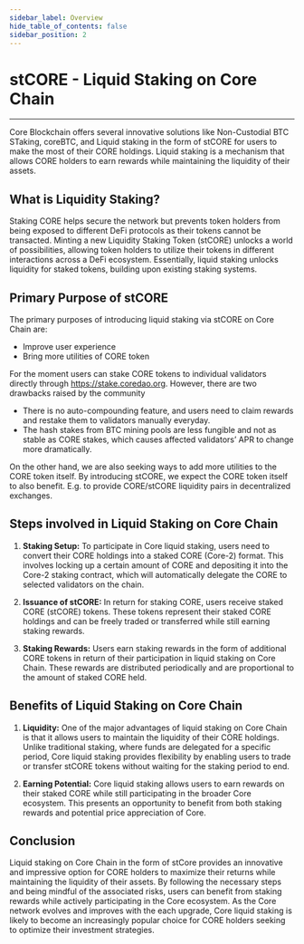 ```yaml
---
sidebar_label: Overview
hide_table_of_contents: false
sidebar_position: 2
---
```



# stCORE - Liquid Staking on Core Chain
---

Core Blockchain offers several innovative solutions like Non-Custodial BTC STaking, coreBTC, and Liquid staking in the form of stCORE for users to make the most of their CORE holdings. Liquid staking is a mechanism that allows CORE holders to earn rewards while maintaining the liquidity of their assets. 

## What is Liquidity Staking?
Staking CORE helps secure the network but prevents token holders from being exposed to different DeFi protocols as their tokens cannot be transacted. Minting a new Liquidity Staking Token (stCORE) unlocks a world of possibilities, allowing token holders to utilize their tokens in different interactions across a DeFi ecosystem. Essentially, liquid staking unlocks liquidity for staked tokens, building upon existing staking systems.

## Primary Purpose of stCORE 
The primary purposes of introducing liquid staking via stCORE on Core Chain are:

* Improve user experience
* Bring more utilities of CORE token

For the moment users can stake CORE tokens to individual validators directly through https://stake.coredao.org. However, there are two drawbacks raised by the community

* There is no auto-compounding feature, and users need to claim rewards and restake them to validators manually everyday. 
* The hash stakes from BTC mining pools are less fungible and not as stable as CORE stakes, which causes affected validators’ APR to change more dramatically.

On the other hand, we are also seeking ways to add more utilities to the CORE token itself. By introducing stCORE, we expect the CORE token itself to also benefit. E.g. to provide CORE/stCORE liquidity pairs in decentralized exchanges. 

## Steps involved in Liquid Staking on Core Chain

1. **Staking Setup:** To participate in Core liquid staking, users need to convert their CORE holdings into a staked CORE (Core-2) format. This involves locking up a certain amount of CORE and depositing it into the Core-2 staking contract, which will automatically delegate the CORE to selected validators on the chain.

2. **Issuance of stCORE:** In return for staking CORE, users receive staked CORE (stCORE) tokens. These tokens represent their staked CORE holdings and can be freely traded or transferred while still earning staking rewards.

3. **Staking Rewards:** Users earn staking rewards in the form of additional CORE tokens in return of their participation in liquid staking on Core Chain. These rewards are distributed periodically and are proportional to the amount of staked CORE held.

## Benefits of Liquid Staking on Core Chain
1. **Liquidity:** One of the major advantages of liquid staking on Core Chain is that it allows users to maintain the liquidity of their CORE holdings. Unlike traditional staking, where funds are delegated for a specific period, Core liquid staking provides flexibility by enabling users to trade or transfer stCORE tokens without waiting for the staking period to end.

2. **Earning Potential:** Core liquid staking allows users to earn rewards on their staked CORE while still participating in the broader Core ecosystem. This presents an opportunity to benefit from both staking rewards and potential price appreciation of Core.

## Conclusion

Liquid staking on Core Chain in the form of stCore provides an innovative and impressive option for CORE holders to maximize their returns while maintaining the liquidity of their assets. By following the necessary steps and being mindful of the associated risks, users can benefit from staking rewards while actively participating in the Core ecosystem. As the Core network evolves and improves with the each upgrade, Core liquid staking is likely to become an increasingly popular choice for CORE holders seeking to optimize their investment strategies.